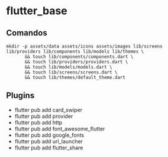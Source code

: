 # flutter_base



## Comandos
~~~
mkdir -p assets/data assets/icons assets/images lib/screens lib/providers lib/components lib/models lib/themes \
       && touch lib/components/components.dart \
       && touch lib/providers/providers.dart \
       && touch lib/models/models.dart \
       && touch lib/screens/screens.dart \
       && touch lib/themes/default_theme.dart
~~~

## Plugins
* flutter pub add card_swiper
* flutter pub add provider
* flutter pub add http
* flutter pub add font_awesome_flutter
* flutter pub add google_fonts
* flutter pub add url_launcher
* flutter pub add flutter_share
